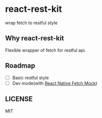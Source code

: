 # react-rest-kit
wrap fetch to restful style

## Why react-rest-kit
Flexible wrapper of fetch for restful api.

## Roadmap
- [ ] Basic restful style
- [ ] Dev mode(with [React Native Fetch Mock](https://github.com/WhatAKitty/react-native-fetch-mock))

## LICENSE
MIT
